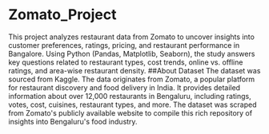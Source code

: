 # Zomato_Project
This project analyzes restaurant data from Zomato to uncover insights into customer preferences, ratings, pricing, and restaurant performance in Bangalore. Using Python (Pandas, Matplotlib, Seaborn), the study answers key questions related to restaurant types, cost trends, online vs. offline ratings, and area-wise restaurant density.
##About Dataset
The dataset was sourced from Kaggle. The data originates from Zomato, a popular platform for restaurant discovery and food delivery in India. It provides detailed information about over 12,000 restaurants in Bengaluru, including ratings, votes, cost, cuisines, restaurant types, and more. The dataset was scraped from Zomato's publicly available website to compile this rich repository of insights into Bengaluru's food industry.

